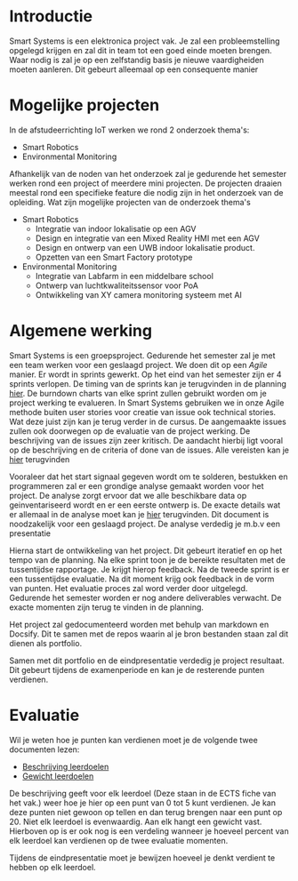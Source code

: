 # Introductie

Smart Systems is een elektronica project vak. Je zal een probleemstelling opgelegd krijgen en zal dit in team tot een goed einde moeten brengen. Waar nodig is zal je op een zelfstandig basis je nieuwe vaardigheiden moeten aanleren. Dit gebeurt alleemaal op een consequente manier

# Mogelijke projecten

In de afstudeerrichting IoT werken we rond 2 onderzoek thema's:

* Smart Robotics
* Environmental Monitoring

Afhankelijk van de noden van het onderzoek zal je gedurende het semester werken rond een project of meerdere mini projecten. De projecten draaien meestal rond een specifieke feature die nodig zijn in het onderzoek van de opleiding. Wat zijn mogelijke projecten van de onderzoek thema's

* Smart Robotics
  * Integratie van indoor lokalisatie op een AGV
  * Design en integratie van een Mixed Reality HMI met een AGV
  * Design en ontwerp van een UWB indoor lokalisatie product. 
  * Opzetten van een Smart Factory prototype
* Environmental Monitoring
  * Integratie van Labfarm in een middelbare school
  * Ontwerp van luchtkwaliteitssensor voor PoA
  * Ontwikkeling van XY camera monitoring systeem met AI

# Algemene werking

Smart Systems is een groepsproject. Gedurende het semester zal je met een team werken voor een geslaagd project. We doen dit op een *Agile* manier. Er wordt in sprints gewerkt. Op het eind van het semester zijn er 4 sprints verlopen. De timing van de sprints kan je terugvinden in de planning [hier](./planning.md). De burndown charts van elke sprint zullen gebruikt worden om je project werking te evalueren. In Smart Systems gebruiken we in onze Agile methode buiten user stories voor creatie van issue ook technical stories. Wat deze juist zijn kan je terug verder in de cursus. De aangemaakte issues zullen ook doorwegen op de evaluatie van de project werking. De beschrijving van de issues zijn zeer kritisch. De aandacht hierbij ligt vooral op de beschrijving en de criteria of done van de issues. Alle vereisten kan je [hier]() terugvinden

Vooraleer dat het start signaal gegeven wordt om te solderen, bestukken en programmeren zal er een grondige analyse gemaakt worden voor het project. De analyse zorgt ervoor dat we alle beschikbare data op geinventariseerd wordt en er een eerste ontwerp is. De exacte details wat er allemaal in de analyse moet kan je [hier](deliverables/analyse.md) terugvinden. Dit document is noodzakelijk voor een geslaagd project. De analyse verdedig je m.b.v een presentatie

Hierna start de ontwikkeling van het project. Dit gebeurt iteratief en op het tempo van de planning. Na elke sprint toon je de bereikte resultaten met de tussentijdse rapportage. Je krijgt hierop feedback. Na de tweede sprint is er een tussentijdse evaluatie. Na dit moment krijg ook feedback in de vorm van punten. Het evaluatie proces zal word verder door uitgelegd. Gedurende het semester worden er nog andere deliverables verwacht. De exacte momenten zijn terug te vinden in de planning. 

Het project zal gedocumenteerd worden met behulp van markdown en Docsify. Dit te samen met de repos waarin al je bron bestanden staan zal dit dienen als portfolio. 

Samen met dit portfolio en de eindpresentatie verdedig je project resultaat. Dit gebeurt tijdens de examenperiode en kan je de resterende punten verdienen. 

# Evaluatie

Wil je weten hoe je punten kan verdienen moet je de volgende twee documenten lezen:
* [Beschrijving leerdoelen](./evaluatie/beschrijving_leerdoelen.md)
* [Gewicht leerdoelen](./evaluatie/gewicht_leerdoelen.md)

De beschrijving geeft voor elk leerdoel (Deze staan in de ECTS fiche van het vak.) weer hoe je hier op een punt van 0 tot 5 kunt verdienen. Je kan deze punten niet gewoon op tellen en dan terug brengen naar een punt op 20. Niet elk leerdoel is evenwaardig. Aan elk hangt een gewicht vast. Hierboven op is er ook nog is een verdeling wanneer je hoeveel percent van elk leerdoel kan verdienen op de twee evaluatie momenten.

Tijdens de eindpresentatie moet je bewijzen hoeveel je denkt verdient te hebben op elk leerdoel. 

